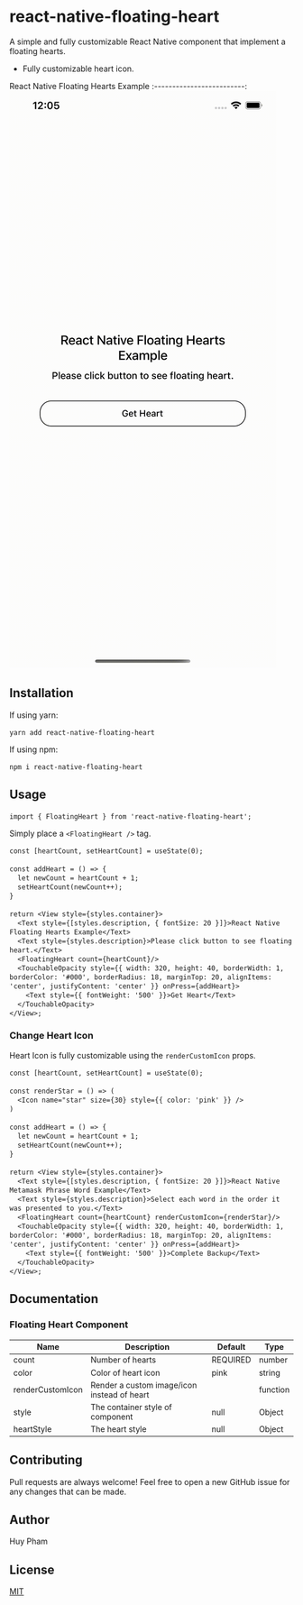 # react-native-floating-heart

A simple and fully customizable React Native component that implement a floating hearts.
* Fully customizable heart icon.


React Native Floating Hearts Example
:-------------------------:
![](assets/react-native-floating-hearts-example1.gif)


## Installation

If using yarn:

```
yarn add react-native-floating-heart
```

If using npm:

```
npm i react-native-floating-heart
```

## Usage

```
import { FloatingHeart } from 'react-native-floating-heart';
```

Simply place a `<FloatingHeart />` tag.

```
const [heartCount, setHeartCount] = useState(0);

const addHeart = () => {
  let newCount = heartCount + 1;
  setHeartCount(newCount++);
}

return <View style={styles.container}>
  <Text style={[styles.description, { fontSize: 20 }]}>React Native Floating Hearts Example</Text>
  <Text style={styles.description}>Please click button to see floating heart.</Text>
  <FloatingHeart count={heartCount}/>
  <TouchableOpacity style={{ width: 320, height: 40, borderWidth: 1, borderColor: '#000', borderRadius: 18, marginTop: 20, alignItems: 'center', justifyContent: 'center' }} onPress={addHeart}>
    <Text style={{ fontWeight: '500' }}>Get Heart</Text>
  </TouchableOpacity>
</View>;
```

### Change Heart Icon
Heart Icon is fully customizable using the `renderCustomIcon` props.

```
const [heartCount, setHeartCount] = useState(0);

const renderStar = () => (
  <Icon name="star" size={30} style={{ color: 'pink' }} />
)

const addHeart = () => {
  let newCount = heartCount + 1;
  setHeartCount(newCount++);
}

return <View style={styles.container}>
  <Text style={[styles.description, { fontSize: 20 }]}>React Native Metamask Phrase Word Example</Text>
  <Text style={styles.description}>Select each word in the order it was presented to you.</Text>
  <FloatingHeart count={heartCount} renderCustomIcon={renderStar}/>
  <TouchableOpacity style={{ width: 320, height: 40, borderWidth: 1, borderColor: '#000', borderRadius: 18, marginTop: 20, alignItems: 'center', justifyContent: 'center' }} onPress={addHeart}>
    <Text style={{ fontWeight: '500' }}>Complete Backup</Text>
  </TouchableOpacity>
</View>;
```

## Documentation

### Floating Heart Component
| Name                      | Description                              | Default     | Type    |
|---------------------------|------------------------------------------|-------------|---------|
| count                     | Number of hearts                         | REQUIRED    | number  |
| color                     | Color of heart icon                      | pink        | string  |
| renderCustomIcon          | Render a custom image/icon instead of heart  |         | function |
| style                     | The container style of component         | null        | Object  |
| heartStyle                | The heart style                          | null        | Object  |

## Contributing
Pull requests are always welcome! Feel free to open a new GitHub issue for any changes that can be made.

## Author
Huy Pham

## License
[MIT](./LICENSE)